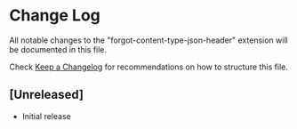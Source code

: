 # Change Log

All notable changes to the "forgot-content-type-json-header" extension will be documented in this file.

Check [Keep a Changelog](http://keepachangelog.com/) for recommendations on how to structure this file.

## [Unreleased]

- Initial release
